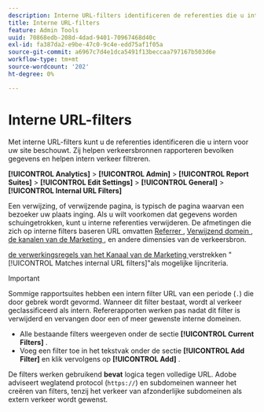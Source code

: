 ```yaml
---
description: Interne URL-filters identificeren de referenties die u intern voor uw site beschouwt. Zij helpen verkeersbronnen rapporteren bevolken gegevens en helpen intern verkeer filtreren.
title: Interne URL-filters
feature: Admin Tools
uuid: 70868edb-208d-4dad-9401-70967468d40c
exl-id: fa387da2-e9be-47c0-9c4e-edd75af1f05a
source-git-commit: a6967c7d4e1dca5491f13beccaa797167b503d6e
workflow-type: tm+mt
source-wordcount: '202'
ht-degree: 0%

---
```



# Interne URL-filters

Met interne URL-filters kunt u de referenties identificeren die u intern voor uw site beschouwt. Zij helpen verkeersbronnen rapporteren bevolken gegevens en helpen intern verkeer filtreren.

**[!UICONTROL Analytics]** > **[!UICONTROL Admin]** > **[!UICONTROL Report Suites]** > **[!UICONTROL Edit Settings]** > **[!UICONTROL General]** > **[!UICONTROL Internal URL Filters]**

Een verwijzing, of verwijzende pagina, is typisch de pagina waarvan een bezoeker uw plaats inging. Als u wilt voorkomen dat gegevens worden schuingetrokken, kunt u interne referenties verwijderen. De afmetingen die zich op interne filters baseren URL omvatten [ Referrer ](/help/components/dimensions/referrer.md), [ Verwijzend domein ](/help/components/dimensions/referring-domain.md), [ de kanalen van de Marketing ](/help/components/dimensions/marketing-channel.md), en andere dimensies van de verkeersbron.

[ de verwerkingsregels van het Kanaal van de Marketing ](../marketing-channels/c-rules.md) verstrekken &quot;[!UICONTROL Matches internal URL filters]&quot;als mogelijke lijncriteria.

>[!IMPORTANT]
>
>Sommige rapportsuites hebben een intern filter URL van een periode (`.`) die door gebrek wordt gevormd. Wanneer dit filter bestaat, wordt al verkeer geclassificeerd als intern. Refererapporten werken pas nadat dit filter is verwijderd en vervangen door een of meer gewenste interne domeinen.

* Alle bestaande filters weergeven onder de sectie **[!UICONTROL Current Filters]** .
* Voeg een filter toe in het tekstvak onder de sectie **[!UICONTROL Add Filter]** en klik vervolgens op **[!UICONTROL Add]** .

De filters werken gebruikend **bevat** logica tegen volledige URL. Adobe adviseert weglatend protocol (`https://`) en subdomeinen wanneer het creëren van filters, tenzij het verkeer van afzonderlijke subdomeinen als extern verkeer wordt gewenst.
